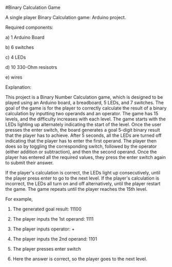 #Binary Calculation Game

A single player Binary Calculation game: Arduino project.

Required components:

a) 1 Arduino Board

b) 6 switches

c) 4 LEDs

d) 10 330-Ohm resisotrs

e) wires

Explanation:

This project is a Binary Number Calculation game, which is designed to be played using an
Arduino board, a breadboard, 5 LEDs, and 7 switches. The goal of the game is for the player
to correctly calculate the result of a binary calculation by inputting two operands and an
operator. The game has 15 levels, and the difficulty increases with each level.
The game starts with the LEDs lighting up alternately indicating the start of the level. Once
the user presses the enter switch, the board generates a goal 5-digit binary result that the
player has to achieve. After 5 seconds, all the LEDs are turned off indicating that the player
has to enter the first operand. The player then does so by toggling the corresponding switch,
followed by the operator (either addition or subtraction), and then the second operand. Once
the player has entered all the required values, they press the enter switch again to submit
their answer.

If the player's calculation is correct, the LEDs light up consecutively, until the player press
enter to go to the next level. If the player's calculation is incorrect, the LEDs all turn on and
off alternatively, until the player restart the game. The game repeats until the player reaches
the 15th level.

For example,

1) The generated goal result: 11100

2) The player inputs the 1st operand: 1111

3) The player inputs operator: +

4) The player inputs the 2nd operand: 1101

5) The player presses enter switch

6) Here the answer is correct, so the player goes to the next level.
